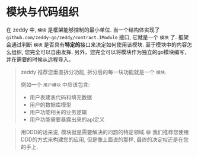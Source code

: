 # 模块与代码组织

在 zeddy 中, `模块` 是框架能够控制的最小单位. 
当一个结构体实现了 `github.com/zeddy-go/zeddy/contract.IModule` 接口, 它就是一个 `模块` 了. 
框架会通过判断 `模块` 是否具有**特定的**接口来决定如何使用该模块. 
至于模块中的内容怎么组织, 您完全可以自由发挥. 另外，您完全可以将模块作为独立的go模块编写，
并在需要的时候从远程导入。


> zeddy 推荐您垂直拆分功能, 拆分后的每一块功能就是一个 `模块`. 
> 
> 例如一个 `用户模块` 中应该包含:
> * 用户表建表代码和填充数据
> * 用户的数据库模型
> * 用户功能相关的业务逻辑
> * 用户功能需要暴露出来的api定义

> 用DDD的话来说, 模块就是需要解决的问题的特定领域.:smile:
    我们推荐您使用DDD的方式来构建您的应用, 但是像上面说的那样, 最终的决定权还是在您的手上.

